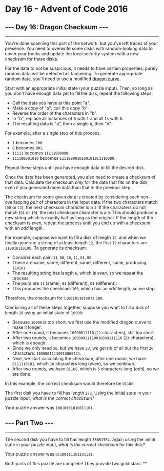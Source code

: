# Day 16 - Advent of Code 2016

## --- Day 16: Dragon Checksum ---

--------------------------------

You're done scanning this part of the network, but you've left traces of your presence. You need to overwrite some disks with random-looking data to cover your tracks and update the local security system with a new checksum for those disks.

For the data to not be suspicious, it needs to have certain properties; purely random data will be detected as tampering. To generate appropriate random data, you'll need to use a modified [dragon curve](https://en.wikipedia.org/wiki/Dragon_curve).

Start with an appropriate initial state (your puzzle input). Then, so long as you don't have enough data yet to fill the disk, repeat the following steps:

* Call the data you have at this point "a".
* Make a copy of "a"; call this copy "b".
* Reverse the order of the characters in "b".
* In "b", replace all instances of `0` with `1` and all `1`s with `0`.
* The resulting data is "a", then a single `0`, then "b".

For example, after a single step of this process,

* `1` becomes `100`.
* `0` becomes `001`.
* `11111` becomes `11111000000`.
* `111100001010` becomes `1111000010100101011110000`.

Repeat these steps until you have enough data to fill the desired disk.

Once the data has been generated, you also need to create a checksum of that data. Calculate the checksum _only_ for the data that fits on the disk, even if you generated more data than that in the previous step.

The checksum for some given data is created by considering each non-overlapping _pair_ of characters in the input data. If the two characters match (`00` or `11`), the next checksum character is a `1`. If the characters do not match (`01` or `10`), the next checksum character is a `0`. This should produce a new string which is exactly half as long as the original. If the length of the checksum is _even_, repeat the process until you end up with a checksum with an _odd_ length.

For example, suppose we want to fill a disk of length `12`, and when we finally generate a string of at least length `12`, the first `12` characters are `110010110100`. To generate its checksum:

* Consider each pair: `11`, `00`, `10`, `11`, `01`, `00`.
* These are same, same, different, same, different, same, producing `110101`.
* The resulting string has length `6`, which is _even_, so we repeat the process.
* The pairs are `11` (same), `01` (different), `01` (different).
* This produces the checksum `100`, which has an _odd_ length, so we stop.

Therefore, the checksum for `110010110100` is `100`.

Combining all of these steps together, suppose you want to fill a disk of length `20` using an initial state of `10000`:

* Because `10000` is too short, we first use the modified dragon curve to make it longer.
* After one round, it becomes `10000011110` (`11` characters), still too short.
* After two rounds, it becomes `10000011110010000111110` (`23` characters), which is enough.
* Since we only need `20`, but we have `23`, we get rid of all but the first `20` characters: `10000011110010000111`.
* Next, we start calculating the checksum; after one round, we have `0111110101`, which `10` characters long (_even_), so we continue.
* After two rounds, we have `01100`, which is `5` characters long (_odd_), so we are done.

In this example, the correct checksum would therefore be `01100`.

The first disk you have to fill has length `272`. Using the initial state in your puzzle input, _what is the correct checksum_?

Your puzzle answer was `10010101010011101`.

## --- Part Two ---

--------------------------------

The second disk you have to fill has length `35651584`. Again using the initial state in your puzzle input, _what is the correct checksum_ for this disk?

Your puzzle answer was `01100111101101111`.

Both parts of this puzzle are complete! They provide two gold stars: \*\*

